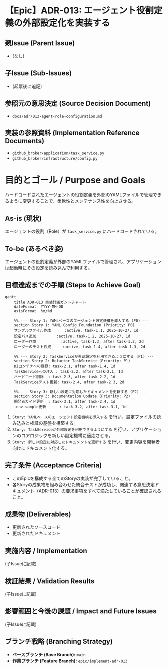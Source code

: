 # 【Epic】ADR-013: エージェント役割定義の外部設定化を実装する

## 親Issue (Parent Issue)
- (なし)

## 子Issue (Sub-Issues)
- (起票後に追記)

## 参照元の意思決定 (Source Decision Document)
- `docs/adr/013-agent-role-configuration.md`

## 実装の参照資料 (Implementation Reference Documents)
- `github_broker/application/task_service.py`
- `github_broker/infrastructure/config.py`

# 目的とゴール / Purpose and Goals
ハードコードされたエージェントの役割定義を外部のYAMLファイルで管理できるように変更することで、柔軟性とメンテナンス性を向上させる。

## As-is (現状)
エージェントの役割（Role）が `task_service.py` にハードコードされている。

## To-be (あるべき姿)
エージェントの役割定義が外部のYAMLファイルで管理され、アプリケーションは起動時にその設定を読み込んで利用する。

## 目標達成までの手順 (Steps to Achieve Goal)

```mermaid
gantt
    title ADR-013 実装計画ガントチャート
    dateFormat  YYYY-MM-DD
    axisFormat  %m/%d

    %% --- Story 1: YAMLベースのエージェント設定機構を導入する (P0) ---
    section Story 1: YAML Config Foundation (Priority: P0)
    サンプルファイル作成      :active, task-1.1, 2025-10-27, 1d
    設定パス追加         :active, task-1.2, 2025-10-27, 1d
    ローダー作成           :active, task-1.3, after task-1.2, 2d
    ローダーのテスト作成     :active, task-1.4, after task-1.3, 2d

    %% --- Story 2: TaskServiceが外部設定を利用できるようにする (P1) ---
    section Story 2: Refactor TaskService (Priority: P1)
    DIコンテナへの登録: task-2.1, after task-1.4, 1d
    TaskServiceへの注入 : task-2.2, after task-2.1, 1d
    ハードコード削除  : task-2.3, after task-2.2, 1d
    TaskServiceテスト更新: task-2.4, after task-2.3, 2d

    %% --- Story 3: 新しい設定に対応したドキュメントを更新する (P2) ---
    section Story 3: Documentation Update (Priority: P2)
    開発者ガイド更新  : task-3.1, after task-2.4, 1d
    .env.sample更新      : task-3.2, after task-3.1, 1d
```

1. `Story: YAMLベースのエージェント設定機構を導入する` を行い、設定ファイルの読み込みと検証の基盤を構築する。
2. `Story: TaskServiceが外部設定を利用できるようにする` を行い、アプリケーションのコアロジックを新しい設定機構に適応させる。
3. `Story: 新しい設定に対応したドキュメントを更新する` を行い、変更内容を開発者向けにドキュメント化する。

## 完了条件 (Acceptance Criteria)
- このEpicを構成する全てのStoryの実装が完了していること。
- 各Storyの成果物を組み合わせた統合テストが成功し、関連する意思決定ドキュメント（ADR-013）の要求事項をすべて満たしていることが確認されること。

## 成果物 (Deliverables)
- 更新されたソースコード
- 更新されたドキュメント

## 実施内容 / Implementation
(子Issueに記載)

## 検証結果 / Validation Results
(子Issueに記載)

## 影響範囲と今後の課題 / Impact and Future Issues
(子Issueに記載)

## ブランチ戦略 (Branching Strategy)
- **ベースブランチ (Base Branch):** `main`
- **作業ブランチ (Feature Branch):** `epic/implement-adr-013`